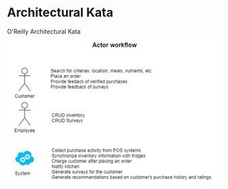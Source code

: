 # Architectural Kata
O'Reilly Architectural Kata

![Actor Workflow](actor-workflow.jpg "Actor Workflow")
